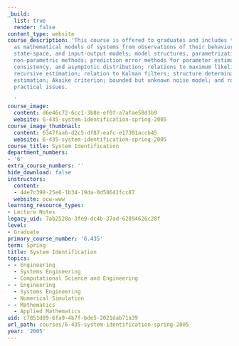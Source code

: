 ```yaml
---
_build:
  list: true
  render: false
content_type: website
course_description: 'This course is offered to graduates and includes topics such
  as mathematical models of systems from observations of their behavior; time series,
  state-space, and input-output models; model structures, parametrization, and identifiability;
  non-parametric methods; prediction error methods for parameter estimation, convergence,
  consistency, and asymptotic distribution; relations to maximum likelihood estimation;
  recursive estimation; relation to Kalman filters; structure determination; order
  estimation; Akaike criterion; bounded but unknown noise model; and robustness and
  practical issues.

  '
course_image:
  content: d6e46c72-6cc1-3b8e-ef0f-a7afae58d3b9
  website: 6-435-system-identification-spring-2005
course_image_thumbnail:
  content: 6347faa6-d2c5-df87-eafc-e17301accb45
  website: 6-435-system-identification-spring-2005
course_title: System Identification
department_numbers:
- '6'
extra_course_numbers: ''
hide_download: false
instructors:
  content:
  - 44e7c398-25e6-1b34-19da-0d58641fcc87
  website: ocw-www
learning_resource_types:
- Lecture Notes
legacy_uid: 7ab2528a-3fe9-dc4b-37ad-62894626c28f
level:
- Graduate
primary_course_number: '6.435'
term: Spring
title: System Identification
topics:
- - Engineering
  - Systems Engineering
  - Computational Science and Engineering
- - Engineering
  - Systems Engineering
  - Numerical Simulation
- - Mathematics
  - Applied Mathematics
uid: c7851d89-6fa9-4b7f-bde5-2021dab71a39
url_path: courses/6-435-system-identification-spring-2005
year: '2005'
---
```

